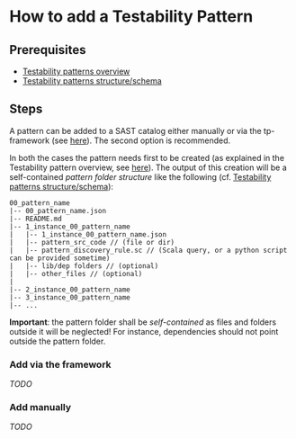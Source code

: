 # How to add a Testability Pattern

## Prerequisites
- [Testability patterns overview](./Testability-Patterns.md)
- [Testability patterns structure/schema](./Testability-patterns-structure.md)

## Steps
A pattern can be added to a SAST catalog either manually or via the tp-framework (see [here](./How-to-run-add-pattern.md)). The second option is recommended. 

In both the cases the pattern needs first to be created (as explained in the Testability pattern overview, see [here](./Testability-patterns-structure.md)). The output of this creation will be a self-contained _pattern folder structure_ like the following (cf. [Testability patterns structure/schema](./Testability-patterns-structure.md)):
```
00_pattern_name
|-- 00_pattern_name.json
|-- README.md
|-- 1_instance_00_pattern_name
|   |-- 1_instance_00_pattern_name.json
|   |-- pattern_src_code // (file or dir)
|   |-- pattern_discovery_rule.sc // (Scala query, or a python script can be provided sometime)
|   |-- lib/dep folders // (optional)
|   |-- other_files // (optional)
|
|-- 2_instance_00_pattern_name
|-- 3_instance_00_pattern_name
|-- ...

```

__Important__: the pattern folder shall be _self-contained_ as files and folders outside it will be neglected! For instance, dependencies should not point outside the pattern folder.

### Add via the framework
_TODO_

### Add manually
_TODO_